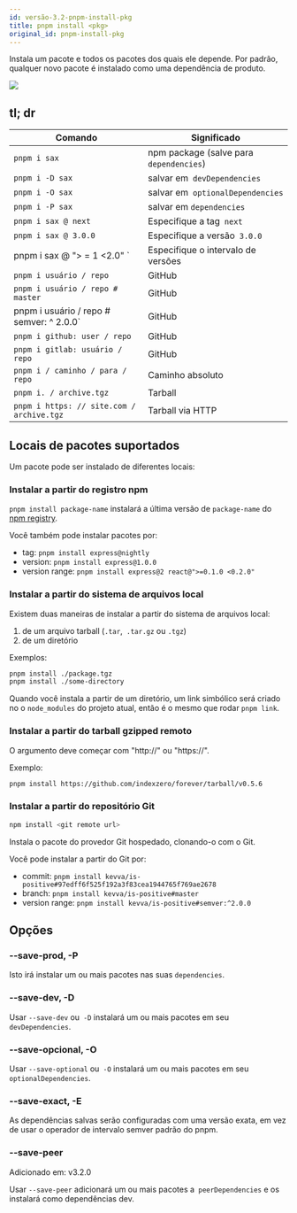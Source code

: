 ```yaml
---
id: versão-3.2-pnpm-install-pkg
title: pnpm install <pkg>
original_id: pnpm-install-pkg
---
```


Instala um pacote e todos os pacotes dos quais ele depende.
Por padrão, qualquer novo pacote é instalado como uma dependência de produto.

![](/img/demos/pnpm-install-package.svg)

## tl; dr

| Comando | Significado |
| - | - |
| `pnpm i sax` | npm package (salve para `dependencies`) |
| `pnpm i -D sax` | salvar em` devDependencies` |
| `pnpm i -O sax` | salvar em` optionalDependencies` |
| `pnpm i -P sax` | salvar em `dependencies` |
| `pnpm i sax @ next` | Especifique a tag` next` |
| `pnpm i sax @ 3.0.0` | Especifique a versão` 3.0.0` |
| pnpm i sax @ "> = 1 <2.0" `| Especifique o intervalo de versões |
| `pnpm i usuário / repo` | GitHub |
| `pnpm i usuário / repo # master` | GitHub |
| pnpm i usuário / repo # semver: ^ 2.0.0` | GitHub |
| `pnpm i github: user / repo` | GitHub |
| `pnpm i gitlab: usuário / repo` | GitHub |
| `pnpm i / caminho / para / repo` | Caminho absoluto |
| `pnpm i. / archive.tgz` | Tarball |
| `pnpm i https: // site.com / archive.tgz` | Tarball via HTTP |

## Locais de pacotes suportados

Um pacote pode ser instalado de diferentes locais:

### Instalar a partir do registro npm

`pnpm install package-name` instalará a última versão
de `package-name` do [npm registry](https://www.npmjs.com/).

Você também pode instalar pacotes por:

* tag: `pnpm install express@nightly`
* version: `pnpm install express@1.0.0`
* version range: `pnpm install express@2 react@">=0.1.0 <0.2.0"`

### Instalar a partir do sistema de arquivos local

Existem duas maneiras de instalar a partir do sistema de arquivos local:

1. de um arquivo tarball (`.tar`,` .tar.gz` ou `.tgz`)
2. de um diretório

Exemplos:


```sh
pnpm install ./package.tgz
pnpm install ./some-directory
```

Quando você instala a partir de um diretório, um link simbólico será criado no
o `node_modules` do projeto atual, então é o mesmo que rodar
`pnpm link`.

### Instalar a partir do tarball gzipped remoto

O argumento deve começar com "http://" ou "https://".

Exemplo:

```sh
pnpm install https://github.com/indexzero/forever/tarball/v0.5.6
```

### Instalar a partir do repositório Git

```sh
npm install <git remote url>
```

Instala o pacote do provedor Git hospedado, clonando-o com o Git.

Você pode instalar a partir do Git por:

* commit: `pnpm install kevva/is-positive#97edff6f525f192a3f83cea1944765f769ae2678`
* branch: `pnpm install kevva/is-positive#master`
* version range: `pnpm install kevva/is-positive#semver:^2.0.0`

## Opções

### --save-prod, -P

Isto irá instalar um ou mais pacotes nas suas `dependencies`.

### --save-dev, -D

Usar `--save-dev` ou` -D` instalará um ou mais pacotes em seu `devDependencies`.

### --save-opcional, -O

Usar `--save-optional` ou` -O` instalará um ou mais pacotes em seu `optionalDependencies`.

### --save-exact, -E

As dependências salvas serão configuradas com uma versão exata, em vez de usar o operador de intervalo semver padrão do pnpm.

### --save-peer

Adicionado em: v3.2.0

Usar `--save-peer` adicionará um ou mais pacotes a` peerDependencies` e os instalará como dependências dev.